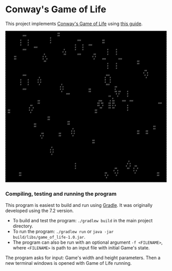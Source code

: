 # Conway's Game of Life

This project implements [Conway's Game of Life](https://en.wikipedia.org/wiki/Conway%27s_Game_of_Life) using [this guide](https://robertheaton.com/2018/07/20/project-2-game-of-life/).

![](game_of_life.gif)

### Compiling, testing and running the program
This program is easiest to build and run using [Gradle](https://gradle.org/). It was originally developed using the 7.2 version.

- To build and test the program:
`./gradlew build` in the main project directory.
- To run the program:
`./gradlew run` or `java -jar build/libs/game_of_life-1.0.jar`.
- The program can also be run with an optional argument `-f <FILENAME>`, where `<FILENAME>` is path to an input file with initial Game's state.

The program asks for input: Game's width and height parameters.
Then a new terminal windows is opened with Game of Life running.
